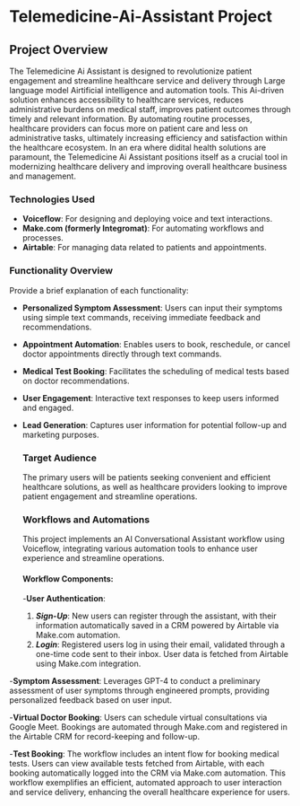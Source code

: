 # Telemedicine-Ai-Assistant Project

## Project Overview
The Telemedicine Ai Assistant is designed to revolutionize patient engagement and streamline healthcare service and delivery through Large language model Airtificial intelligence and automation tools.
This Ai-driven solution enhances accessibility to healthcare services, reduces administrative burdens on medical staff, improves patient outcomes through timely and relevant information. By automating routine processes, healthcare providers can focus more on patient care and less on administrative tasks, ultimately increasing efficiency and satisfaction within the healthcare ecosystem. In an era where didital health solutions are paramount, the Telemedicine Ai Assistant positions itself as a crucial tool in modernizing healthcare delivery and improving overall healthcare business and management.


### Technologies Used
- **Voiceflow**: For designing and deploying voice and text interactions.
- **Make.com (formerly Integromat)**: For automating workflows and processes.
- **Airtable**: For managing data related to patients and appointments.

### Functionality Overview
Provide a brief explanation of each functionality:
- **Personalized Symptom Assessment**: Users can input their symptoms using simple text commands, receiving immediate feedback and recommendations.
- **Appointment Automation**: Enables users to book, reschedule, or cancel doctor appointments directly through text commands.
- **Medical Test Booking**: Facilitates the scheduling of medical tests based on doctor recommendations.
- **User Engagement**: Interactive text responses to keep users informed and engaged.
- **Lead Generation**: Captures user information for potential follow-up and marketing purposes.


  ### Target Audience

  The primary users will be patients seeking convenient and efficient healthcare solutions, as well as healthcare providers looking to improve patient engagement and streamline operations.

  ### Workflows and Automations
  This project implements an AI Conversational Assistant workflow using Voiceflow, integrating various automation tools to enhance user experience and streamline operations.

  #### Workflow Components:
  -**User Authentication**:
  1. ***Sign-Up***: New users can register through the assistant, with their information automatically saved in a CRM powered by Airtable via Make.com automation.
  2. ***Login***: Registered users log in using their email, validated through a one-time code sent to their inbox. User data is fetched from Airtable using Make.com integration.

 -**Symptom Assessment**:
Leverages GPT-4 to conduct a preliminary assessment of user symptoms through engineered prompts, providing personalized feedback based on user input.

 -**Virtual Doctor Booking**:
Users can schedule virtual consultations via Google Meet. Bookings are automated through Make.com and registered in the Airtable CRM for record-keeping and follow-up.

 -**Test Booking**:
The workflow includes an intent flow for booking medical tests. Users can view available tests fetched from Airtable, with each booking automatically logged into the CRM via Make.com automation.
This workflow exemplifies an efficient, automated approach to user interaction and service delivery, enhancing the overall healthcare experience for users.


